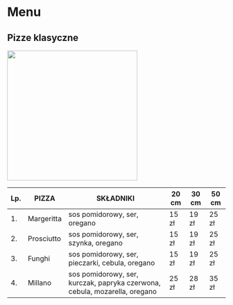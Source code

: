 # **Menu**

## Pizze klasyczne

<img src = "Katalog zdjec pizzeriaCDV/swiezo-upieczona-pizza-na-rustykalnym-drewnianym-stole-wygenerowana-przez-sztuczna-inteligencje.jpg" width = 300>

| Lp. | PIZZA     | SKŁADNIKI                                                                  | 20 cm | 30 cm | 50 cm |
| --- | --------- | -------------------------------------------------------------------------- | ----- | ----- | ----- |
| 1. | Margeritta | sos pomidorowy, ser, oregano                                               | 15 zł | 19 zł | 25 zł |
| 2. | Prosciutto | sos pomidorowy, ser, szynka, oregano                                       | 15 zł | 19 zł | 25 zł |
| 3. | Funghi     | sos pomidorowy, ser, pieczarki, cebula, oregano                            | 15 zł | 19 zł | 25 zł |
| 4. | Millano    | sos pomidorowy, ser, kurczak, papryka czerwona, cebula, mozarella, oregano | 25 zł | 28 zł | 35 zł |
